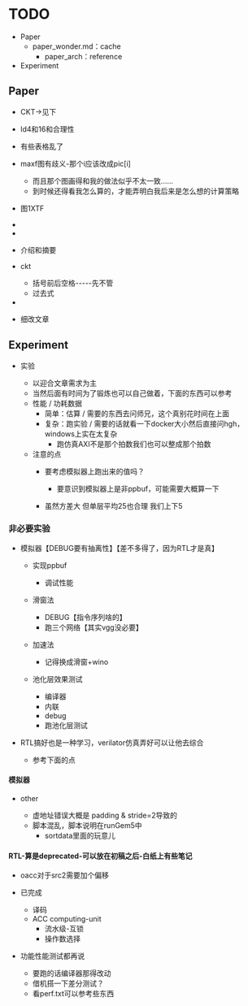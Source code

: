 # TODO

* Paper
  * paper_wonder.md：cache
    * paper_arch：reference
* Experiment

## Paper

* CKT->见下
* ld4和16和合理性
* 有些表格乱了
* maxf图有歧义-那个i应该改成pic[i]

  * 而且那个图画得和我的做法似乎不太一致......
  * 到时候还得看我怎么算的，才能弄明白我后来是怎么想的计算策略
* 图1XTF
* 
* 
* 介绍和摘要
* ckt

  * 括号前后空格-----先不管
  * 过去式
* 
* 细改文章

## Experiment

* 实验

  * 以迎合文章需求为主
  * 当然后面有时间为了锻炼也可以自己做着，下面的东西可以参考
  * 性能 / 功耗数据
    * 简单：估算 / 需要的东西去问师兄，这个真别花时间在上面
    * 复杂：跑实验 / 需要的话就看一下docker大小然后直接问hgh，windows上实在太复杂
      * 跑仿真AXI不是那个拍数我们也可以整成那个拍数
  * 注意的点
    * 要考虑模拟器上跑出来的值吗？

      * 要意识到模拟器上是非ppbuf，可能需要大概算一下
    * 虽然方差大 但单层平均25也合理 我们上下5

### 非必要实验

* 模拟器【DEBUG要有抽离性】【差不多得了，因为RTL才是真】

  * 实现ppbuf

    * 调试性能
  * 滑窗法

    * DEBUG【指令序列啥的】
    * 跑三个网络【其实vgg没必要】
  * 加速法

    * 记得换成滑窗+wino
  * 池化层效果测试

    * 编译器
    * 内联
    * debug
    * 跑池化层测试
* RTL搞好也是一种学习，verilator仿真弄好可以让他去综合

  * 参考下面的点

#### 模拟器

* other

  * 虚地址错误大概是 padding & stride=2导致的
  * 脚本混乱，脚本说明在runGem5中
    * sortdata里面的玩意儿

#### RTL-算是deprecated-可以放在初稿之后-白纸上有些笔记

* oacc对于src2需要加个偏移
* 已完成

  * 译码
  * ACC computing-unit
    * 流水级-互锁
    * 操作数选择
* 功能性能测试都再说

  * 要跑的话编译器那得改动
  * 借机搭一下差分测试？
  * 看perf.txt可以参考些东西
